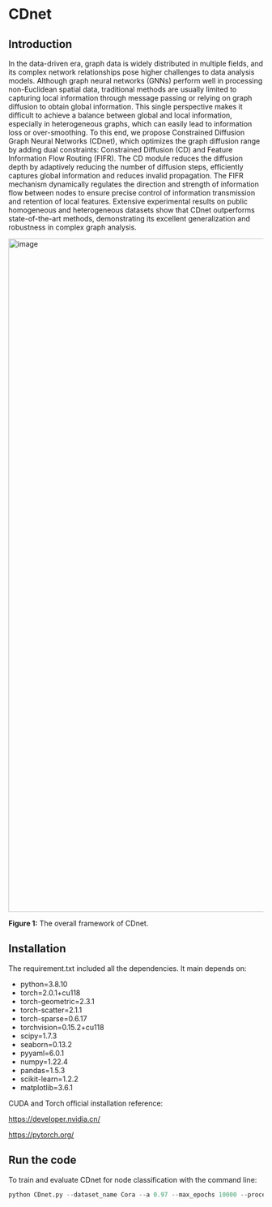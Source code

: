 # CDnet
## Introduction
In the data-driven era, graph data is widely distributed in multiple fields, and its complex network relationships pose higher challenges to data analysis models. Although graph neural networks (GNNs) perform well in processing non-Euclidean spatial data, traditional methods are usually limited to capturing local information through message passing or relying on graph diffusion to obtain global information. This single perspective makes it difficult to achieve a balance between global and local information, especially in heterogeneous graphs, which can easily lead to information loss or over-smoothing. To this end, we propose Constrained Diffusion Graph Neural Networks (CDnet), which optimizes the graph diffusion range by adding dual constraints: Constrained Diffusion (CD) and Feature Information Flow Routing (FIFR). The CD module reduces the diffusion depth by adaptively reducing the number of diffusion steps, efficiently captures global information and reduces invalid propagation. The FIFR mechanism dynamically regulates the direction and strength of information flow between nodes to ensure precise control of information transmission and retention of local features. Extensive experimental results on public homogeneous and heterogeneous datasets show that CDnet outperforms state-of-the-art methods, demonstrating its excellent generalization and robustness in complex graph analysis.

<img width="1328" alt="image" src="https://github.com/user-attachments/assets/97b7c78a-0875-4a82-a608-e4a60fd2a062">

**Figure 1:** The overall framework of CDnet.
## Installation

The requirement.txt included all the dependencies. lt main depends on:

- python=3.8.10
- torch=2.0.1+cu118
- torch-geometric=2.3.1
- torch-scatter=2.1.1
- torch-sparse=0.6.17
- torchvision=0.15.2+cu118
- scipy=1.7.3
- seaborn=0.13.2
- pyyaml=6.0.1
- numpy=1.22.4
- pandas=1.5.3
- scikit-learn=1.2.2
- matplotlib=3.6.1

CUDA and Torch official installation reference:

https://developer.nvidia.cn/

https://pytorch.org/

## Run the code

To train and evaluate CDnet for node classification with the command line:

```python
python CDnet.py --dataset_name Cora --a 0.97 --max_epochs 10000 --process_feature cos --architecture GCN --K0_mul 0.5
```

